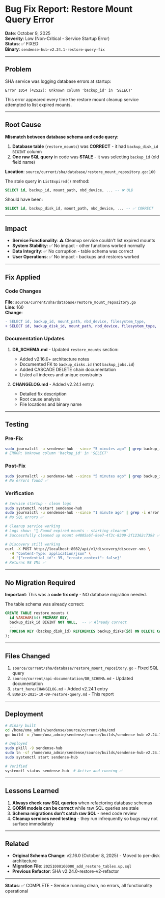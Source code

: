 # Bug Fix Report: Restore Mount Query Error

**Date**: October 9, 2025  
**Severity**: Low (Non-Critical - Service Startup Error)  
**Status**: ✅ FIXED  
**Binary**: `sendense-hub-v2.24.1-restore-query-fix`

---

## Problem

SHA service was logging database errors at startup:

```
Error 1054 (42S22): Unknown column 'backup_id' in 'SELECT'
```

This error appeared every time the restore mount cleanup service attempted to list expired mounts.

---

## Root Cause

**Mismatch between database schema and code query**:

1. **Database table** (`restore_mounts`) was **CORRECT** - it had `backup_disk_id BIGINT` column
2. **One raw SQL query** in code was **STALE** - it was selecting `backup_id` (old field name)

**Location**: `source/current/sha/database/restore_mount_repository.go:160`

The stale query in `ListExpired()` method:
```sql
SELECT id, backup_id, mount_path, nbd_device, ... -- ❌ OLD
```

Should have been:
```sql
SELECT id, backup_disk_id, mount_path, nbd_device, ... -- ✅ CORRECT
```

---

## Impact

- **Service Functionality**: ⚠️ Cleanup service couldn't list expired mounts
- **System Stability**: ✅ No impact - other functions worked normally
- **Data Integrity**: ✅ No corruption - table schema was correct
- **User Operations**: ✅ No impact - backups and restores worked

---

## Fix Applied

### Code Changes

**File**: `source/current/sha/database/restore_mount_repository.go`  
**Line**: 160  
**Change**: 
```diff
- SELECT id, backup_id, mount_path, nbd_device, filesystem_type,
+ SELECT id, backup_disk_id, mount_path, nbd_device, filesystem_type,
```

### Documentation Updates

1. **DB_SCHEMA.md** - Updated `restore_mounts` section:
   - Added v2.16.0+ architecture notes
   - Documented FK to `backup_disks.id` (not `backup_jobs.id`)
   - Added CASCADE DELETE chain documentation
   - Listed all indexes and unique constraints

2. **CHANGELOG.md** - Added v2.24.1 entry:
   - Detailed fix description
   - Root cause analysis
   - File locations and binary name

---

## Testing

### Pre-Fix
```bash
sudo journalctl -u sendense-hub --since "5 minutes ago" | grep backup_id
# ERROR: Unknown column 'backup_id' in 'SELECT'
```

### Post-Fix
```bash
sudo journalctl -u sendense-hub --since "5 minutes ago" | grep backup_id
# No errors found ✅
```

### Verification
```bash
# Service startup - clean logs
sudo systemctl restart sendense-hub
sudo journalctl -u sendense-hub --since "1 minute ago" | grep -i error
# No SQL errors ✅

# Cleanup service working
# Logs show: "🧹 Found expired mounts - starting cleanup"
# Successfully cleaned up mount e4805a6f-8ee7-4f3c-8309-2f12362c7398 ✅

# Discovery still working
curl -X POST http://localhost:8082/api/v1/discovery/discover-vms \
  -H "Content-Type: application/json" \
  -d '{"credential_id": 35, "create_context": false}'
# Returns 98 VMs ✅
```

---

## No Migration Required

**Important**: This was a **code fix only** - NO database migration needed.

The table schema was already correct:
```sql
CREATE TABLE restore_mounts (
  id VARCHAR(64) PRIMARY KEY,
  backup_disk_id BIGINT NOT NULL,  -- ✅ Already correct
  ...
  FOREIGN KEY (backup_disk_id) REFERENCES backup_disks(id) ON DELETE CASCADE
);
```

---

## Files Changed

1. `source/current/sha/database/restore_mount_repository.go` - Fixed SQL query
2. `source/current/api-documentation/DB_SCHEMA.md` - Updated documentation
3. `start_here/CHANGELOG.md` - Added v2.24.1 entry
4. `BUGFIX-2025-10-09-restore-query.md` - This report

---

## Deployment

```bash
# Binary built
cd /home/oma_admin/sendense/source/current/sha/cmd
go build -o /home/oma_admin/sendense/source/builds/sendense-hub-v2.24.1-restore-query-fix main.go

# Deployed
sudo pkill -9 sendense-hub
sudo ln -sf /home/oma_admin/sendense/source/builds/sendense-hub-v2.24.1-restore-query-fix /usr/local/bin/sendense-hub
sudo systemctl start sendense-hub

# Verified
systemctl status sendense-hub  # Active and running ✅
```

---

## Lessons Learned

1. **Always check raw SQL queries** when refactoring database schemas
2. **GORM models can be correct** while raw SQL queries are stale
3. **Schema migrations don't catch raw SQL** - need code review
4. **Cleanup services need testing** - they run infrequently so bugs may not surface immediately

---

## Related

- **Original Schema Change**: v2.16.0 (October 8, 2025) - Moved to per-disk architecture
- **Migration File**: `20251008160000_add_restore_tables.up.sql`
- **Previous Refactor**: SHA v2.24.0-restore-v2-refactor

---

**Status**: ✅ COMPLETE - Service running clean, no errors, all functionality operational

